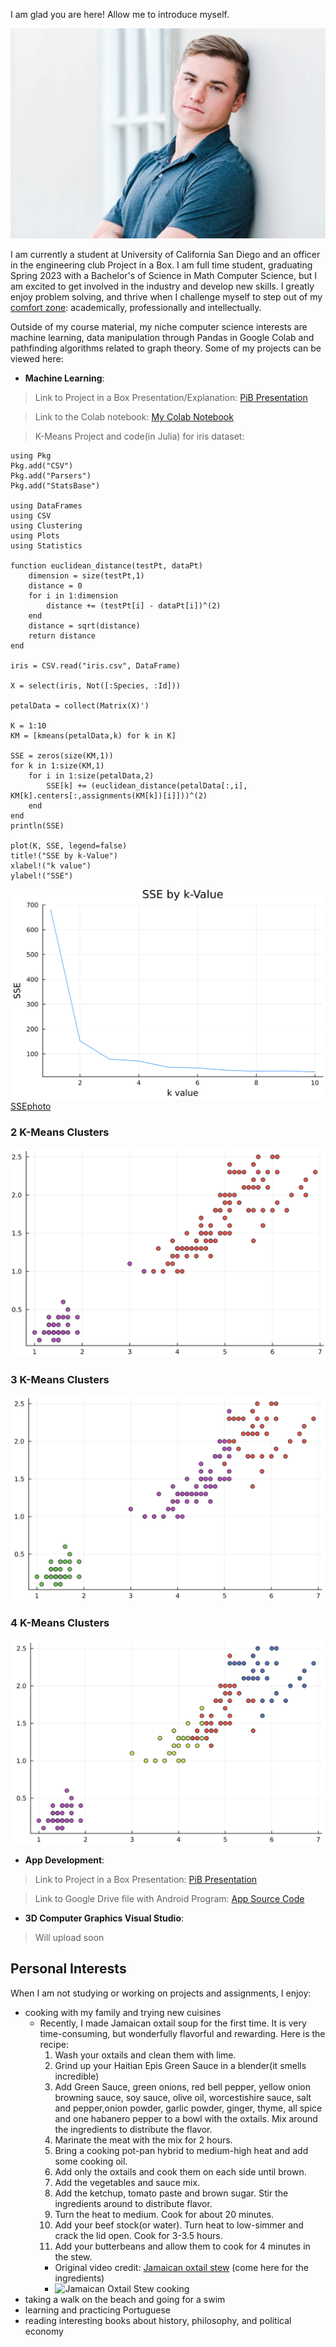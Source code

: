 I am glad you are here! Allow me to introduce myself.

![Jack photo](IMG_4130.jpeg)


I am currently a student at University of California San Diego and an officer in the engineering club Project in a Box. I am full time student, graduating Spring 2023 with a Bachelor's of Science in Math Computer Science, but I am excited to get involved in the industry and develop new skills. I greatly enjoy problem solving, and thrive when I challenge myself to step out of my [comfort zone](https://github.com/jackmontoro/personal_website/blob/main/index.md#personal-interests): academically, professionally and intellectually. 

Outside of my course material, my niche computer science interests are machine learning, data manipulation through Pandas in Google Colab and pathfinding algorithms related to graph theory. Some of my projects can be viewed here:

- **Machine Learning**:

> Link to Project in a Box Presentation/Explanation: [PiB Presentation](https://docs.google.com/presentation/d/179JoC_yrgj0md5ZY4mv-6Z3y68bmQp-VfiTrw7TPuGg/edit?usp=sharing)

> Link to the Colab notebook: [My Colab Notebook](https://colab.research.google.com/drive/10AS6kLALc1kVNHDCh3vZKkz8BK1yoJGS?usp=sharing)

> K-Means Project and code(in Julia) for iris dataset:

```
using Pkg
Pkg.add("CSV")
Pkg.add("Parsers")
Pkg.add("StatsBase")

using DataFrames
using CSV
using Clustering
using Plots
using Statistics

function euclidean_distance(testPt, dataPt)
    dimension = size(testPt,1)
    distance = 0
    for i in 1:dimension
        distance += (testPt[i] - dataPt[i])^(2)
    end
    distance = sqrt(distance)
    return distance
end

iris = CSV.read("iris.csv", DataFrame)

X = select(iris, Not([:Species, :Id]))

petalData = collect(Matrix(X)')

K = 1:10
KM = [kmeans(petalData,k) for k in K]

SSE = zeros(size(KM,1))
for k in 1:size(KM,1)
    for i in 1:size(petalData,2)
        SSE[k] += (euclidean_distance(petalData[:,i], KM[k].centers[:,assignments(KM[k])[i]]))^(2)
    end
end
println(SSE)

plot(K, SSE, legend=false)
title!("SSE by k-Value")
xlabel!("k value")
ylabel!("SSE")
```
![SSEphoto](K-meansSSE.png)
[SSEphoto](K-meansSSE.png)

### 2 K-Means Clusters
![2kmeans](2kmeans.png)

### 3 K-Means Clusters
![3kmeans](3kmeans.png)

### 4 K-Means Clusters
![4kmeans](4kmeans.png)


- **App Development**: 

> Link to Project in a Box Presentation: [PiB Presentation](https://docs.google.com/presentation/d/1FLtB7vovW6FB3Obxmra_GUppXkvL0JFj8phRCv65Ebc/edit?usp=sharing)

> Link to Google Drive file with Android Program: [App Source Code](https://drive.google.com/drive/folders/1BD37I6iNENAaSYNYjtLgQVoPFYSYcIJk?usp=sharing)


- **3D Computer Graphics Visual Studio**:
> Will upload soon

## Personal Interests

When I am not studying or working on projects and assignments, I enjoy:

* cooking with my family and trying new cuisines
    - Recently, I made Jamaican oxtail soup for the first time. It is very time-consuming, but wonderfully flavorful and rewarding. Here is the recipe:
        1. Wash your oxtails and clean them with lime.
        2. Grind up your Haitian Epis Green Sauce in a blender(it smells incredible)
        3. Add Green Sauce, green onions, red bell pepper, yellow onion browning sauce, soy sauce, olive oil, worcestishire sauce, salt and pepper,onion powder, garlic powder, ginger, thyme, all spice and one habanero pepper to a bowl with the oxtails. Mix around the ingredients to distribute the flavor.
        4. Marinate the meat with the mix for 2 hours.
        5. Bring a cooking pot-pan hybrid to medium-high heat and add some cooking oil.
        6. Add only the oxtails and cook them on each side until brown.
        7. Add the vegetables and sauce mix.
        8. Add the ketchup, tomato paste and brown sugar. Stir the ingredients around to distribute flavor.
        9. Turn the heat to medium. Cook for about 20 minutes.
        10. Add your beef stock(or water). Turn heat to low-simmer and crack the lid open. Cook for 3-3.5 hours.
        11. Add your butterbeans and allow them to cook for 4 minutes in the stew.
        * Original video credit: [Jamaican oxtail stew](https://youtu.be/G6h7QeN5-mI) (come here for the ingredients)
        * ![Jamaican Oxtail Stew cooking](oxtailStew.HEIC)           
* taking a walk on the beach and going for a swim
* learning and practicing Portuguese
* reading interesting books about history, philosophy, and political economy

